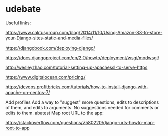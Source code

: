 # udebate


Useful links:

https://www.caktusgroup.com/blog/2014/11/10/Using-Amazon-S3-to-store-your-Django-sites-static-and-media-files/

https://djangobook.com/deploying-django/

https://docs.djangoproject.com/en/2.0/howto/deployment/wsgi/modwsgi/

http://wesleyzhao.com/tutorial-setting-up-apachessl-to-serve-https

https://www.digitalocean.com/pricing/

https://devops.profitbricks.com/tutorials/how-to-install-django-with-apache-on-centos-7/

Add profiles
Add a way to "suggest" more questions, edits to descriptions of them, and edits to arguments. No suggestions needed for comments or edits to them.
abatest
Map root URL to the app:

https://stackoverflow.com/questions/7580220/django-urls-howto-map-root-to-app
